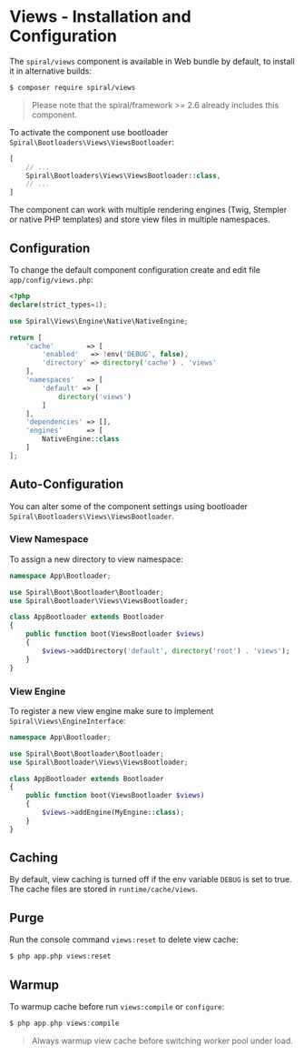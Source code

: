 # Views - Installation and Configuration
The `spiral/views` component is available in Web bundle by default, to install it in alternative builds:

```bash
$ composer require spiral/views
```

> Please note that the spiral/framework >= 2.6 already includes this component.

To activate the component use bootloader `Spiral\Bootloaders\Views\ViewsBootloader`:

```php
[
    // ...
    Spiral\Bootloaders\Views\ViewsBootloader::class,
    // ...
]
```

The component can work with multiple rendering engines (Twig, Stempler or native PHP templates) and
store view files in multiple namespaces.

## Configuration
To change the default component configuration create and edit file `app/config/views.php`:

```php
<?php
declare(strict_types=1);

use Spiral\Views\Engine\Native\NativeEngine;

return [
    'cache'        => [
        'enabled'   => !env('DEBUG', false),
        'directory' => directory('cache') . 'views'
    ],
    'namespaces'   => [
        'default' => [
            directory('views')
        ]
    ],
    'dependencies' => [],
    'engines'      => [
        NativeEngine::class
    ]
];
```

## Auto-Configuration
You can alter some of the component settings using bootloader `Spiral\Bootloaders\Views\ViewsBootloader`.

### View Namespace
To assign a new directory to view namespace:

```php
namespace App\Bootloader;

use Spiral\Boot\Bootloader\Bootloader;
use Spiral\Bootloader\Views\ViewsBootloader;

class AppBootloader extends Bootloader
{
    public function boot(ViewsBootloader $views)
    {
        $views->addDirectory('default', directory('root') . 'views');
    }
}
```

### View Engine
To register a new view engine make sure to implement `Spiral\Views\EngineInterface`:

```php
namespace App\Bootloader;

use Spiral\Boot\Bootloader\Bootloader;
use Spiral\Bootloader\Views\ViewsBootloader;

class AppBootloader extends Bootloader
{
    public function boot(ViewsBootloader $views)
    {
        $views->addEngine(MyEngine::class);
    }
}
```

## Caching
By default, view caching is turned off if the env variable `DEBUG` is set to true. The cache files are stored in 
`runtime/cache/views`.

## Purge
Run the console command `views:reset` to delete view cache:

```bash
$ php app.php views:reset
```

## Warmup
To warmup cache before run `views:compile` or `configure`:

```php
$ php app.php views:compile
``` 

> Always warmup view cache before switching worker pool under load.
